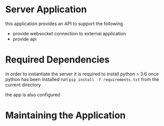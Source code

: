 # Server Application
this application provides an API to support the following
* provide websocket connection to external application
* provide api 

# Required Dependencies

in order to instantiate the server it is required to install python > 3.6
once python has been installed run `pip install -f requirements.txt` from the current directory

the app is also configured 

# Maintaining the Application